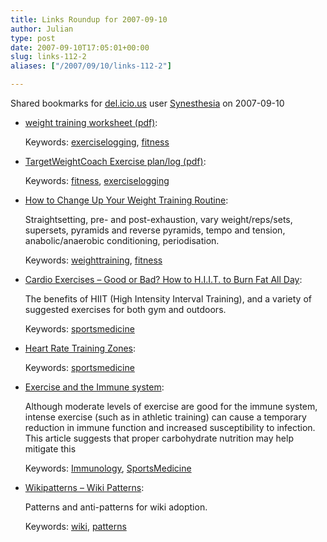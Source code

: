 ```yaml
---
title: Links Roundup for 2007-09-10
author: Julian
type: post
date: 2007-09-10T17:05:01+00:00
slug: links-112-2 
aliases: ["/2007/09/10/links-112-2"]

---
```

Shared bookmarks for [del.icio.us][1] user  [Synesthesia][2] on 2007-09-10

  * [weight training worksheet (pdf)][3]:
  
    Keywords: [exerciselogging][4], [fitness][5]
  * [TargetWeightCoach Exercise plan/log (pdf)][6]:
  
    Keywords: [fitness][5], [exerciselogging][4]
  * [How to Change Up Your Weight Training Routine][7]:
  
    Straightsetting, pre- and post-exhaustion, vary weight/reps/sets, supersets, pyramids and reverse pyramids, tempo and tension, anabolic/anaerobic conditioning, periodisation.
  
    Keywords: [weighttraining][8], [fitness][5]
  * [Cardio Exercises &#8211; Good or Bad? How to H.I.I.T. to Burn Fat All Day][9]:
  
    The benefits of HIIT (High Intensity Interval Training), and a variety of suggested exercises for both gym and outdoors.
  
    Keywords: [sportsmedicine][10]
  * [Heart Rate Training Zones][11]:
  
    Keywords: [sportsmedicine][10]
  * [Exercise and the Immune system][12]:
  
    Although moderate levels of exercise are good for the immune system, intense exercise (such as in athletic training) can cause a temporary reduction in immune function and increased susceptibility to infection. This article suggests that proper carbohydrate nutrition may help mitigate this
  
    Keywords: [Immunology][13], [SportsMedicine][14]
  * [Wikipatterns &#8211; Wiki Patterns][15]:
  
    Patterns and anti-patterns for wiki adoption.
  
    Keywords: [wiki][16], [patterns][17]

 [1]: https://del.icio.us/
 [2]: https://del.icio.us/synesthesia
 [3]: https://www.corriehaffly.com/projects/blog/forms/weight-training-worksheet.pdf "https://www.corriehaffly.com/projects/blog/forms/weight-training-worksheet.pdf"
 [4]: https://del.icio.us/synesthesia/exerciselogging
 [5]: https://del.icio.us/synesthesia/fitness
 [6]: https://www.strengthcats.com/TWCPrescription1.PDF "https://www.strengthcats.com/TWCPrescription1.PDF"
 [7]: https://careyforfitness.blogspot.com/2007/04/how-to-change-up-your-weight-training.html "https://careyforfitness.blogspot.com/2007/04/how-to-change-up-your-weight-training.html"
 [8]: https://del.icio.us/synesthesia/weighttraining
 [9]: https://careyforfitness.blogspot.com/2006/10/cardio-exercises-good-or-bad.html "https://careyforfitness.blogspot.com/2006/10/cardio-exercises-good-or-bad.html"
 [10]: https://del.icio.us/synesthesia/sportsmedicine
 [11]: https://www.brianmac.co.uk/hrm1.htm "https://www.brianmac.co.uk/hrm1.htm"
 [12]: https://www.time-to-run.com/physiology/exercise-immune.htm "https://www.time-to-run.com/physiology/exercise-immune.htm"
 [13]: https://del.icio.us/synesthesia/Immunology
 [14]: https://del.icio.us/synesthesia/SportsMedicine
 [15]: https://www.wikipatterns.com/display/wikipatterns/Wikipatterns "https://www.wikipatterns.com/display/wikipatterns/Wikipatterns"
 [16]: https://del.icio.us/synesthesia/wiki
 [17]: https://del.icio.us/synesthesia/patterns